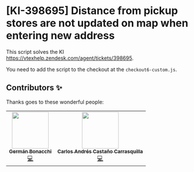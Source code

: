 # [KI-398695] Distance from pickup stores are not updated on map when entering new address

This script solves the KI https://vtexhelp.zendesk.com/agent/tickets/398695. 

You need to add the script to the checkout at the `checkout6-custom.js`.

## Contributors ✨

Thanks goes to these wonderful people:

<!-- ALL-CONTRIBUTORS-LIST:START - Do not remove or modify this section -->
<!-- prettier-ignore-start -->
<!-- markdownlint-disable -->
<table>
  <tr>
    <td align="center"><a href="https://github.com/germanBonacchi"><img src="https://avatars.githubusercontent.com/u/55905671?v=4" width="100px;" alt=""/><br /><sub><b>Germán Bonacchi</b></sub></a><br /><a href="https://github.com/vtex-apps/vtex-logger-react/commits?author=germanBonacchi" title="Code">💻</a></td>
    <td align="center"><a href="https://github.com/watchmakercomeback"><img src="https://avatars.githubusercontent.com/u/102434124?v=4" width="100px;" alt=""/><br /><sub><b>Carlos Andrés Castaño Carrasquilla</b></sub></a><br /><a href="https://github.com/vtex-apps/vtex-logger-react/commits?author=watchmakercomeback" title="Code">💻</a></td>
</tr>
</table>
